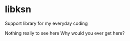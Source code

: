 # libksn
Support library for my everyday coding

Nothing really to see here
Why would you ever get here?
